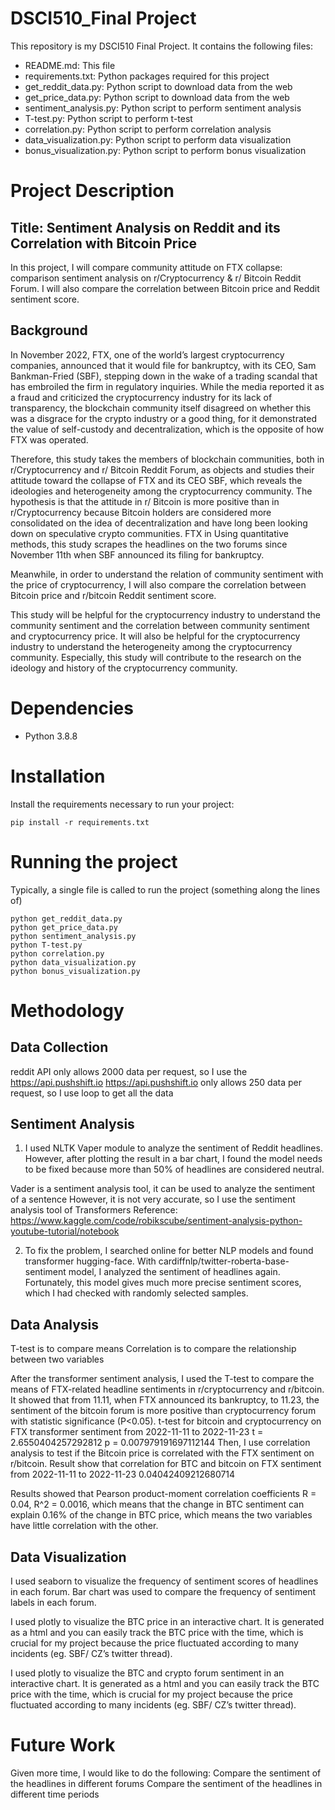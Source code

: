 # DSCI510_Final Project
This repository is my DSCI510 Final Project. It contains the following files:
- README.md: This file
- requirements.txt: Python packages required for this project
- get_reddit_data.py: Python script to download data from the web
- get_price_data.py: Python script to download data from the web
- sentiment_analysis.py: Python script to perform sentiment analysis
- T-test.py: Python script to perform t-test
- correlation.py: Python script to perform correlation analysis
- data_visualization.py: Python script to perform data visualization
- bonus_visualization.py: Python script to perform bonus visualization

# Project Description
## Title: Sentiment Analysis on Reddit and its Correlation with Bitcoin Price
In this project, I will compare community attitude on FTX collapse: comparison sentiment analysis on r/Cryptocurrency & r/ Bitcoin Reddit Forum. I will also compare the correlation between Bitcoin price and Reddit sentiment score.
## Background
In November 2022, FTX, one of the world’s largest cryptocurrency companies, announced that it would file for bankruptcy, with its CEO, Sam Bankman-Fried (SBF), stepping down in the wake of a trading scandal that has embroiled the firm in regulatory inquiries. While the media reported it as a fraud and criticized the cryptocurrency industry for its lack of transparency, the blockchain community itself disagreed on whether this was a disgrace for the crypto industry or a good thing, for it demonstrated the value of self-custody and decentralization, which is the opposite of how FTX was operated.

Therefore, this study takes the members of blockchain communities, both in r/Cryptocurrency and r/ Bitcoin Reddit Forum, as objects and studies their attitude toward the collapse of FTX and its CEO SBF, which reveals the ideologies and heterogeneity among the cryptocurrency community. The hypothesis is that the attitude in r/ Bitcoin is more positive than in r/Cryptocurrency because Bitcoin holders are considered more consolidated on the idea of decentralization and have long been looking down on speculative crypto communities. FTX in Using quantitative methods, this study scrapes the headlines on the two forums since November 11th when SBF announced its filing for bankruptcy.

Meanwhile, in order to understand the relation of community sentiment with the price of cryptocurrency, I will also compare the correlation between Bitcoin price and r/bitcoin Reddit sentiment score.

This study will be helpful for the cryptocurrency industry to understand the community sentiment and the correlation between community sentiment and cryptocurrency price. It will also be helpful for the cryptocurrency industry to understand the heterogeneity among the cryptocurrency community. Especially, this study will contribute to the research on the ideology and history of the cryptocurrency community.

# Dependencies

- Python 3.8.8

# Installation

Install the requirements necessary to run your project:  

```
pip install -r requirements.txt
```

# Running the project

Typically, a single file is called to run the project (something along the lines of)  

```
python get_reddit_data.py
python get_price_data.py
python sentiment_analysis.py
python T-test.py
python correlation.py
python data_visualization.py
python bonus_visualization.py
```

# Methodology

## Data Collection
reddit API only allows 2000 data per request, so I use the https://api.pushshift.io
https://api.pushshift.io only allows 250 data per request, so I use loop to get all the data


## Sentiment Analysis
1)	I used NLTK Vaper module to analyze the sentiment of Reddit headlines. However, after plotting the result in a bar chart, I found the model needs to be fixed because more than 50% of headlines are considered neutral.

Vader is a sentiment analysis tool, it can be used to analyze the sentiment of a sentence
However, it is not very accurate, so I use the sentiment analysis tool of Transformers
Reference: https://www.kaggle.com/code/robikscube/sentiment-analysis-python-youtube-tutorial/notebook

2)	To fix the problem, I searched online for better NLP models and found transformer hugging-face. With cardiffnlp/twitter-roberta-base-sentiment model, I analyzed the sentiment of headlines again. Fortunately, this model gives much more precise sentiment scores, which I had checked with randomly selected samples.

## Data Analysis
T-test is to compare means
Correlation is to compare the relationship between two variables

After the transformer sentiment analysis, I used the T-test to compare the means of FTX-related headline sentiments in r/cryptocurrency and r/bitcoin. It showed that from 11.11, when FTX announced its bankruptcy, to 11.23, the sentiment of the bitcoin forum is more positive than cryptocurrency forum with statistic significance (P<0.05).
t-test for bitcoin and cryptocurrency on FTX transformer sentiment
from 2022-11-11 to 2022-11-23
t = 2.6550404257292812
p = 0.007979191697112144
Then, I use correlation analysis to test if the Bitcoin price is correlated with the FTX sentiment on r/bitcoin. Result show that 
correlation for BTC and bitcoin on FTX sentiment
from 2022-11-11 to 2022-11-23
0.04042409212680714

Results showed that Pearson product-moment correlation coefficients R = 0.04, R^2 = 0.0016, which means that the change in BTC sentiment can explain 0.16% of the change in BTC price, which means the two variables have little correlation with the other.


## Data Visualization
I used seaborn to visualize the frequency of sentiment scores of headlines in each forum. Bar chart was used to compare the frequency of sentiment labels in each forum. 

I used plotly to visualize the BTC price in an interactive chart. It is generated as a html and you can easily track the BTC price with the time, which is crucial for my project because the price fluctuated according to many incidents (eg. SBF/ CZ’s twitter thread).

I used plotly to visualize the BTC and crypto forum sentiment in an interactive chart. It is generated as a html and you can easily track the BTC price with the time, which is crucial for my project because the price fluctuated according to many incidents (eg. SBF/ CZ’s twitter thread).


# Future Work

Given more time, I would like to do the following:
Compare the sentiment of the headlines in different forums
Compare the sentiment of the headlines in different time periods
